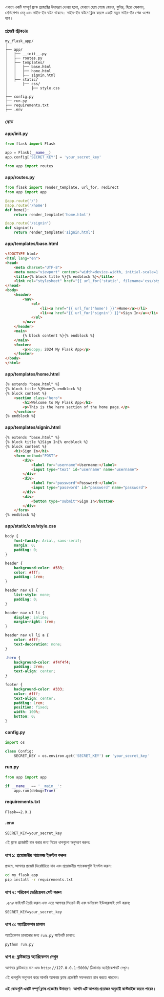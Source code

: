 এখানে একটি সম্পূর্ণ ফ্লাস্ক প্রজেক্টের উদাহরণ দেওয়া হলো, যেখানে হোম পেজে হেডার, ফুটার, হিরো সেকশন, নেভিগেশন মেনু এবং সাইন-ইন বাটন থাকবে। সাইন-ইন বাটনে ক্লিক করলে একটি নতুন সাইন-ইন পেজ ওপেন হবে।

### প্রজেক্ট স্ট্রাকচার
```
my_flask_app/
│
├── app/
│   ├── __init__.py
│   ├── routes.py
│   ├── templates/
│   │   ├── base.html
│   │   ├── home.html
│   │   ├── signin.html
│   ├── static/
│       ├── css/
│           ├── style.css
│
├── config.py
├── run.py
├── requirements.txt
├── .env
```

### কোড

#### app/__init__.py
```python
from flask import Flask

app = Flask(__name__)
app.config['SECRET_KEY'] = 'your_secret_key'

from app import routes
```

#### app/routes.py
```python
from flask import render_template, url_for, redirect
from app import app

@app.route('/')
@app.route('/home')
def home():
    return render_template('home.html')

@app.route('/signin')
def signin():
    return render_template('signin.html')
```

#### app/templates/base.html
```html
<!DOCTYPE html>
<html lang="en">
<head>
    <meta charset="UTF-8">
    <meta name="viewport" content="width=device-width, initial-scale=1.0">
    <title>{% block title %}{% endblock %}</title>
    <link rel="stylesheet" href="{{ url_for('static', filename='css/style.css') }}">
</head>
<body>
    <header>
        <nav>
            <ul>
                <li><a href="{{ url_for('home') }}">Home</a></li>
                <li><a href="{{ url_for('signin') }}">Sign In</a></li>
            </ul>
        </nav>
    </header>
    <main>
        {% block content %}{% endblock %}
    </main>
    <footer>
        <p>&copy; 2024 My Flask App</p>
    </footer>
</body>
</html>
```

#### app/templates/home.html
```html
{% extends "base.html" %}
{% block title %}Home{% endblock %}
{% block content %}
    <section class="hero">
        <h1>Welcome to My Flask App</h1>
        <p>This is the hero section of the home page.</p>
    </section>
{% endblock %}
```

#### app/templates/signin.html
```html
{% extends "base.html" %}
{% block title %}Sign In{% endblock %}
{% block content %}
    <h1>Sign In</h1>
    <form method="POST">
        <div>
            <label for="username">Username:</label>
            <input type="text" id="username" name="username">
        </div>
        <div>
            <label for="password">Password:</label>
            <input type="password" id="password" name="password">
        </div>
        <div>
            <button type="submit">Sign In</button>
        </div>
    </form>
{% endblock %}
```

#### app/static/css/style.css
```css
body {
    font-family: Arial, sans-serif;
    margin: 0;
    padding: 0;
}

header {
    background-color: #333;
    color: #fff;
    padding: 1rem;
}

header nav ul {
    list-style: none;
    padding: 0;
}

header nav ul li {
    display: inline;
    margin-right: 1rem;
}

header nav ul li a {
    color: #fff;
    text-decoration: none;
}

.hero {
    background-color: #f4f4f4;
    padding: 2rem;
    text-align: center;
}

footer {
    background-color: #333;
    color: #fff;
    text-align: center;
    padding: 1rem;
    position: fixed;
    width: 100%;
    bottom: 0;
}
```

#### config.py
```python
import os

class Config:
    SECRET_KEY = os.environ.get('SECRET_KEY') or 'your_secret_key'
```

#### run.py
```python
from app import app

if __name__ == '__main__':
    app.run(debug=True)
```

#### requirements.txt
```
Flask==2.0.1
```

#### .env
```
SECRET_KEY=your_secret_key
```

এই ফ্লাস্ক প্রজেক্টটি রান করার জন্য নিচের ধাপগুলো অনুসরণ করুন:

### ধাপ ১: প্রয়োজনীয় প্যাকেজ ইনস্টল করুন
প্রথমে, আপনার প্রজেক্ট ডিরেক্টরিতে যান এবং প্রয়োজনীয় প্যাকেজগুলি ইনস্টল করুন:
```bash
cd my_flask_app
pip install -r requirements.txt
```

### ধাপ ২: পরিবেশ ভেরিয়েবল সেট করুন
`.env` ফাইলটি তৈরি করুন এবং এতে আপনার সিক্রেট কী এবং ডাটাবেস ইউআরআই সেট করুন:
```plaintext
SECRET_KEY=your_secret_key
```

### ধাপ ৩: অ্যাপ্লিকেশন চালান
অ্যাপ্লিকেশন চালানোর জন্য `run.py` ফাইলটি চালান:
```bash
python run.py
```

### ধাপ ৪: ব্রাউজারে অ্যাপ্লিকেশন দেখুন
আপনার ব্রাউজারে যান এবং `http://127.0.0.1:5000/` ঠিকানায় অ্যাপ্লিকেশনটি দেখুন।

এই ধাপগুলি অনুসরণ করে আপনি আপনার ফ্লাস্ক প্রজেক্টটি সফলভাবে রান করতে পারবেন।

#### এই কোডগুলি একটি সম্পূর্ণ ফ্লাস্ক প্রজেক্টের উদাহরণ। আপনি এটি আপনার প্রয়োজন অনুযায়ী কাস্টমাইজ করতে পারেন।
